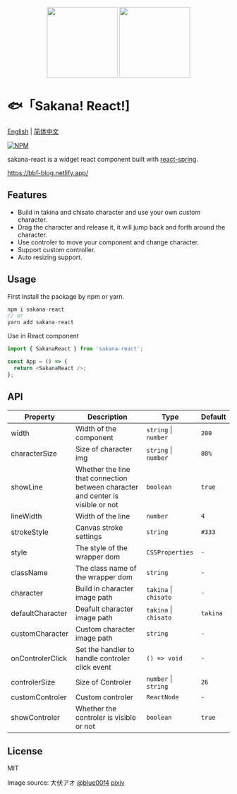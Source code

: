 <p align="center">
<img src="https://raw.githubusercontent.com/boiboif/sakana-react/main/src/assets/img/chisato.png" height="160px">
<img src="https://raw.githubusercontent.com/boiboif/sakana-react/main/src/assets/img/takina.png" height="160px">
</p>

# 🐟「Sakana! React!]

[English](https://github.com/boiboif/sakana-react/blob/main/README.md) | [简体中文](https://github.com/boiboif/sakana-react/blob/main/README.zh.md)

[![NPM](https://img.shields.io/npm/v/sakana-react)](https://www.npmjs.com/package/sakana-react)

sakana-react is a widget react component built with [react-spring](https://react-spring.io/).

<https://bbf-blog.netlify.app/>

## Features

- Build in takina and chisato character and use your own custom character.
- Drag the character and release it, it will jump back and forth around the character.
- Use controler to move your component and change character.
- Support custom controller.
- Auto resizing support.

## Usage

First install the package by npm or yarn.

```ts
npm i sakana-react
// or
yarn add sakana-react
```

Use in React component

```ts
import { SakanaReact } from 'sakana-react';

const App = () => {
  return <SakanaReact />;
};
```

## API

| Property         | Description                                                                     | Type                  | Default  |
| ---------------- | ------------------------------------------------------------------------------- | --------------------- | -------- |
| width            | Width of the component                                                          | `string` \| `number`  | `200`    |
| characterSize    | Size of character img                                                           | `string` \| `number`  | `80%`    |
| showLine         | Whether the line that connection between character and center is visible or not | `boolean`             | `true`   |
| lineWidth        | Width of the line                                                               | `number`              | `4`      |
| strokeStyle      | Canvas stroke settings                                                          | `string`              | `#333`   |
| style            | The style of the wrapper dom                                                    | `CSSProperties`       | `-`      |
| className        | The class name of the wrapper dom                                               | `string`              | `-`      |
| character        | Build in character image path                                                   | `takina` \| `chisato` | `-`      |
| defaultCharacter | Deafult character image path                                                    | `takina` \| `chisato` | `takina` |
| customCharacter  | Custom character image path                                                     | `string`              | `-`      |
| onControlerClick | Set the handler to handle controler click event                                 | `() => void`          | `-`      |
| controlerSize    | Size of Controler                                                               | `number` \| `string`  | `26`     |
| customControler  | Custom controler                                                                | `ReactNode`           | `-`      |
| showControler    | Whether the controler is visible or not                                         | `boolean`             | `true`   |

## License

MIT

Image source: 大伏アオ [@blue00f4](https://twitter.com/blue00f4) [pixiv](https://pixiv.me/aoiroblue1340)
